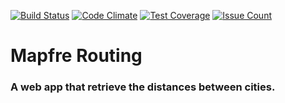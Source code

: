 [![Build Status](https://travis-ci.org/rafaelGuerreiro/routing-web.svg?branch=master)](https://travis-ci.org/rafaelGuerreiro/routing-web)
[![Code Climate](https://codeclimate.com/github/rafaelGuerreiro/routing-web/badges/gpa.svg)](https://codeclimate.com/github/rafaelGuerreiro/routing-web)
[![Test Coverage](https://codeclimate.com/github/rafaelGuerreiro/routing-web/badges/coverage.svg)](https://codeclimate.com/github/rafaelGuerreiro/routing-web/coverage)
[![Issue Count](https://codeclimate.com/github/rafaelGuerreiro/routing-web/badges/issue_count.svg)](https://codeclimate.com/github/rafaelGuerreiro/routing-web)

# Mapfre Routing

### A web app that retrieve the distances between cities.
